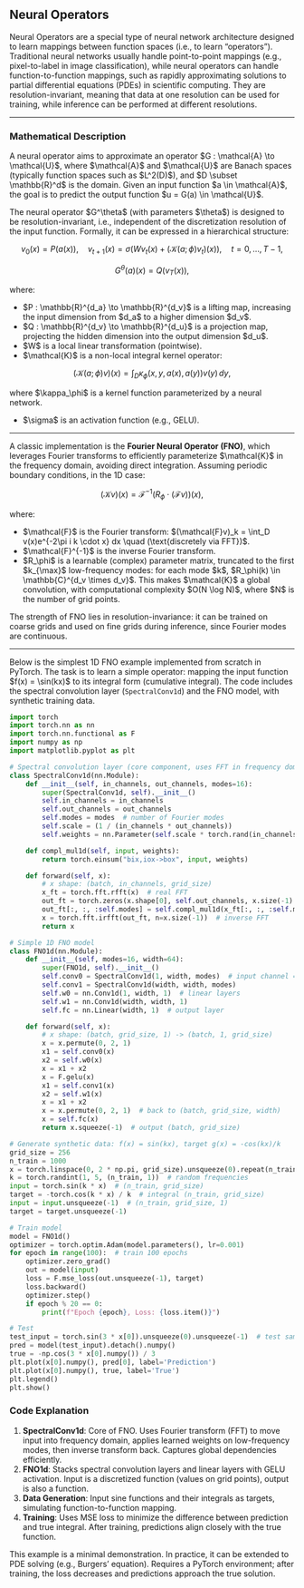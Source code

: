 ## Neural Operators

Neural Operators are a special type of neural network architecture designed to learn mappings between function spaces (i.e., to learn “operators”). Traditional neural networks usually handle point-to-point mappings (e.g., pixel-to-label in image classification), while neural operators can handle function-to-function mappings, such as rapidly approximating solutions to partial differential equations (PDEs) in scientific computing. They are resolution-invariant, meaning that data at one resolution can be used for training, while inference can be performed at different resolutions.

---

### Mathematical Description

A neural operator aims to approximate an operator \$G : \mathcal{A} \to \mathcal{U}\$, where \$\mathcal{A}\$ and \$\mathcal{U}\$ are Banach spaces (typically function spaces such as \$L^2(D)\$), and \$D \subset \mathbb{R}^d\$ is the domain. Given an input function \$a \in \mathcal{A}\$, the goal is to predict the output function \$u = G(a) \in \mathcal{U}\$.

The neural operator \$G^\theta\$ (with parameters \$\theta\$) is designed to be resolution-invariant, i.e., independent of the discretization resolution of the input function. Formally, it can be expressed in a hierarchical structure:

$$
v_0(x) = P(a(x)), \quad v_{t+1}(x) = \sigma \big( W v_t(x) + (\mathcal{K}(a;\phi) v_t)(x) \big), \quad t = 0, \ldots, T-1,
$$

$$
G^\theta(a)(x) = Q(v_T(x)),
$$

where:

* \$P : \mathbb{R}^{d\_a} \to \mathbb{R}^{d\_v}\$ is a lifting map, increasing the input dimension from \$d\_a\$ to a higher dimension \$d\_v\$.
* \$Q : \mathbb{R}^{d\_v} \to \mathbb{R}^{d\_u}\$ is a projection map, projecting the hidden dimension into the output dimension \$d\_u\$.
* \$W\$ is a local linear transformation (pointwise).
* \$\mathcal{K}\$ is a non-local integral kernel operator:

$$
(\mathcal{K}(a;\phi)v)(x) = \int_D \kappa_\phi(x,y,a(x),a(y)) v(y)\, dy,
$$

where \$\kappa\_\phi\$ is a kernel function parameterized by a neural network.

* \$\sigma\$ is an activation function (e.g., GELU).

---

A classic implementation is the **Fourier Neural Operator (FNO)**, which leverages Fourier transforms to efficiently parameterize \$\mathcal{K}\$ in the frequency domain, avoiding direct integration. Assuming periodic boundary conditions, in the 1D case:

$$
(\mathcal{K}v)(x) = \mathcal{F}^{-1} \Big( R_\phi \cdot (\mathcal{F}v) \Big)(x),
$$

where:

* \$\mathcal{F}\$ is the Fourier transform: \$(\mathcal{F}v)\_k = \int\_D v(x)e^{-2\pi i k \cdot x} dx \quad (\text{discretely via FFT})\$.
* \$\mathcal{F}^{-1}\$ is the inverse Fourier transform.
* \$R\_\phi\$ is a learnable (complex) parameter matrix, truncated to the first \$k\_{\max}\$ low-frequency modes: for each mode \$k\$, \$R\_\phi(k) \in \mathbb{C}^{d\_v \times d\_v}\$. This makes \$\mathcal{K}\$ a global convolution, with computational complexity \$O(N \log N)\$, where \$N\$ is the number of grid points.

The strength of FNO lies in resolution-invariance: it can be trained on coarse grids and used on fine grids during inference, since Fourier modes are continuous.

---

Below is the simplest 1D FNO example implemented from scratch in PyTorch. The task is to learn a simple operator: mapping the input function \$f(x) = \sin(kx)\$ to its integral form (cumulative integral). The code includes the spectral convolution layer (`SpectralConv1d`) and the FNO model, with synthetic training data.

```python
import torch
import torch.nn as nn
import torch.nn.functional as F
import numpy as np
import matplotlib.pyplot as plt

# Spectral convolution layer (core component, uses FFT in frequency domain)
class SpectralConv1d(nn.Module):
    def __init__(self, in_channels, out_channels, modes=16):
        super(SpectralConv1d, self).__init__()
        self.in_channels = in_channels
        self.out_channels = out_channels
        self.modes = modes  # number of Fourier modes
        self.scale = (1 / (in_channels * out_channels))
        self.weights = nn.Parameter(self.scale * torch.rand(in_channels, out_channels, self.modes, dtype=torch.cfloat))

    def compl_mul1d(self, input, weights):
        return torch.einsum("bix,iox->box", input, weights)

    def forward(self, x):
        # x shape: (batch, in_channels, grid_size)
        x_ft = torch.fft.rfft(x)  # real FFT
        out_ft = torch.zeros(x.shape[0], self.out_channels, x.size(-1) // 2 + 1, dtype=torch.cfloat, device=x.device)
        out_ft[:, :, :self.modes] = self.compl_mul1d(x_ft[:, :, :self.modes], self.weights)
        x = torch.fft.irfft(out_ft, n=x.size(-1))  # inverse FFT
        return x

# Simple 1D FNO model
class FNO1d(nn.Module):
    def __init__(self, modes=16, width=64):
        super(FNO1d, self).__init__()
        self.conv0 = SpectralConv1d(1, width, modes)  # input channel = 1
        self.conv1 = SpectralConv1d(width, width, modes)
        self.w0 = nn.Conv1d(1, width, 1)  # linear layers
        self.w1 = nn.Conv1d(width, width, 1)
        self.fc = nn.Linear(width, 1)  # output layer

    def forward(self, x):
        # x shape: (batch, grid_size, 1) -> (batch, 1, grid_size)
        x = x.permute(0, 2, 1)
        x1 = self.conv0(x)
        x2 = self.w0(x)
        x = x1 + x2
        x = F.gelu(x)
        x1 = self.conv1(x)
        x2 = self.w1(x)
        x = x1 + x2
        x = x.permute(0, 2, 1)  # back to (batch, grid_size, width)
        x = self.fc(x)
        return x.squeeze(-1)  # output (batch, grid_size)

# Generate synthetic data: f(x) = sin(kx), target g(x) = -cos(kx)/k
grid_size = 256
n_train = 1000
x = torch.linspace(0, 2 * np.pi, grid_size).unsqueeze(0).repeat(n_train, 1)  # (n_train, grid_size)
k = torch.randint(1, 5, (n_train, 1))  # random frequencies
input = torch.sin(k * x)  # (n_train, grid_size)
target = -torch.cos(k * x) / k  # integral (n_train, grid_size)
input = input.unsqueeze(-1)  # (n_train, grid_size, 1)
target = target.unsqueeze(-1)

# Train model
model = FNO1d()
optimizer = torch.optim.Adam(model.parameters(), lr=0.001)
for epoch in range(100):  # train 100 epochs
    optimizer.zero_grad()
    out = model(input)
    loss = F.mse_loss(out.unsqueeze(-1), target)
    loss.backward()
    optimizer.step()
    if epoch % 20 == 0:
        print(f"Epoch {epoch}, Loss: {loss.item()}")

# Test
test_input = torch.sin(3 * x[0]).unsqueeze(0).unsqueeze(-1)  # test sample k=3
pred = model(test_input).detach().numpy()
true = -np.cos(3 * x[0].numpy()) / 3
plt.plot(x[0].numpy(), pred[0], label='Prediction')
plt.plot(x[0].numpy(), true, label='True')
plt.legend()
plt.show()
```



### Code Explanation

1. **SpectralConv1d**: Core of FNO. Uses Fourier transform (FFT) to move input into frequency domain, applies learned weights on low-frequency modes, then inverse transform back. Captures global dependencies efficiently.
2. **FNO1d**: Stacks spectral convolution layers and linear layers with GELU activation. Input is a discretized function (values on grid points), output is also a function.
3. **Data Generation**: Input sine functions and their integrals as targets, simulating function-to-function mapping.
4. **Training**: Uses MSE loss to minimize the difference between prediction and true integral. After training, predictions align closely with the true function.

This example is a minimal demonstration. In practice, it can be extended to PDE solving (e.g., Burgers’ equation). Requires a PyTorch environment; after training, the loss decreases and predictions approach the true solution.




